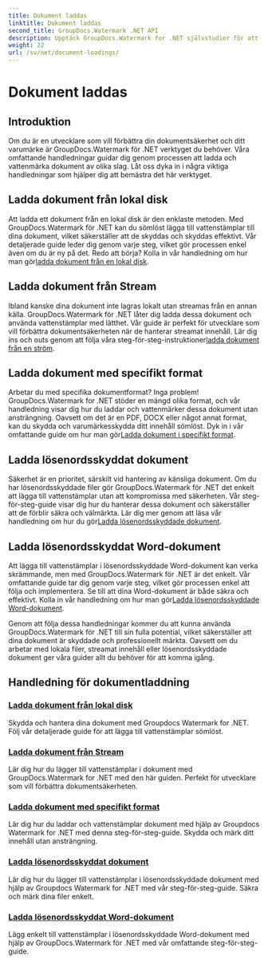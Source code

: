 ```yaml
---
title: Dokument laddas
linktitle: Dokument laddas
second_title: GroupDocs.Watermark .NET API
description: Upptäck GroupDocs.Watermark for .NET självstudier för att ladda och vattenstämpla dokument, vilket säkerställer dokumentsäkerhet och varumärkesbyggande med steg-för-steg-guider.
weight: 22
url: /sv/net/document-loadings/
---
```


# Dokument laddas

## Introduktion
Om du är en utvecklare som vill förbättra din dokumentsäkerhet och ditt varumärke är GroupDocs.Watermark för .NET verktyget du behöver. Våra omfattande handledningar guidar dig genom processen att ladda och vattenmärka dokument av olika slag. Låt oss dyka in i några viktiga handledningar som hjälper dig att bemästra det här verktyget.

## Ladda dokument från lokal disk
Att ladda ett dokument från en lokal disk är den enklaste metoden. Med GroupDocs.Watermark för .NET kan du sömlöst lägga till vattenstämplar till dina dokument, vilket säkerställer att de skyddas och skyddas effektivt. Vår detaljerade guide leder dig genom varje steg, vilket gör processen enkel även om du är ny på det. Redo att börja? Kolla in vår handledning om hur man gör[ladda dokument från en lokal disk](./load-document-from-local-disk/).

## Ladda dokument från Stream
 Ibland kanske dina dokument inte lagras lokalt utan streamas från en annan källa. GroupDocs.Watermark för .NET låter dig ladda dessa dokument och använda vattenstämplar med lätthet. Vår guide är perfekt för utvecklare som vill förbättra dokumentsäkerheten när de hanterar streamat innehåll. Lär dig ins och outs genom att följa våra steg-för-steg-instruktioner[ladda dokument från en ström](./load-document-from-stream/).

## Ladda dokument med specifikt format
Arbetar du med specifika dokumentformat? Inga problem! GroupDocs.Watermark for .NET stöder en mängd olika format, och vår handledning visar dig hur du laddar och vattenmärker dessa dokument utan ansträngning. Oavsett om det är en PDF, DOCX eller något annat format, kan du skydda och varumärkesskydda ditt innehåll sömlöst. Dyk in i vår omfattande guide om hur man gör[Ladda dokument i specifikt format](./load-specific-format-document/).

## Ladda lösenordsskyddat dokument
 Säkerhet är en prioritet, särskilt vid hantering av känsliga dokument. Om du har lösenordsskyddade filer gör GroupDocs.Watermark för .NET det enkelt att lägga till vattenstämplar utan att kompromissa med säkerheten. Vår steg-för-steg-guide visar dig hur du hanterar dessa dokument och säkerställer att de förblir säkra och välmärkta. Lär dig mer genom att läsa vår handledning om hur du gör[Ladda lösenordsskyddade dokument](./load-password-protected-document/).

## Ladda lösenordsskyddat Word-dokument
Att lägga till vattenstämplar i lösenordsskyddade Word-dokument kan verka skrämmande, men med GroupDocs.Watermark för .NET är det enkelt. Vår omfattande guide tar dig genom varje steg, vilket gör processen enkel att följa och implementera. Se till att dina Word-dokument är både säkra och effektivt. Kolla in vår handledning om hur man gör[Ladda lösenordsskyddade Word-dokument](./load-password-protected-word-document/).

Genom att följa dessa handledningar kommer du att kunna använda GroupDocs.Watermark för .NET till sin fulla potential, vilket säkerställer att dina dokument är skyddade och professionellt märkta. Oavsett om du arbetar med lokala filer, streamat innehåll eller lösenordsskyddade dokument ger våra guider allt du behöver för att komma igång.
## Handledning för dokumentladdning
### [Ladda dokument från lokal disk](./load-document-from-local-disk/)
Skydda och hantera dina dokument med Groupdocs Watermark for .NET. Följ vår detaljerade guide för att lägga till vattenstämplar sömlöst.
### [Ladda dokument från Stream](./load-document-from-stream/)
Lär dig hur du lägger till vattenstämplar i dokument med GroupDocs.Watermark for .NET med den här guiden. Perfekt för utvecklare som vill förbättra dokumentsäkerheten.
### [Ladda dokument med specifikt format](./load-specific-format-document/)
Lär dig hur du laddar och vattenstämplar dokument med hjälp av Groupdocs Watermark for .NET med denna steg-för-steg-guide. Skydda och märk ditt innehåll utan ansträngning.
### [Ladda lösenordsskyddat dokument](./load-password-protected-document/)
Lär dig hur du lägger till vattenstämplar i lösenordsskyddade dokument med hjälp av Groupdocs Watermark for .NET med vår steg-för-steg-guide. Säkra och märk dina filer enkelt.
### [Ladda lösenordsskyddat Word-dokument](./load-password-protected-word-document/)
Lägg enkelt till vattenstämplar i lösenordsskyddade Word-dokument med hjälp av GroupDocs.Watermark för .NET med vår omfattande steg-för-steg-guide.